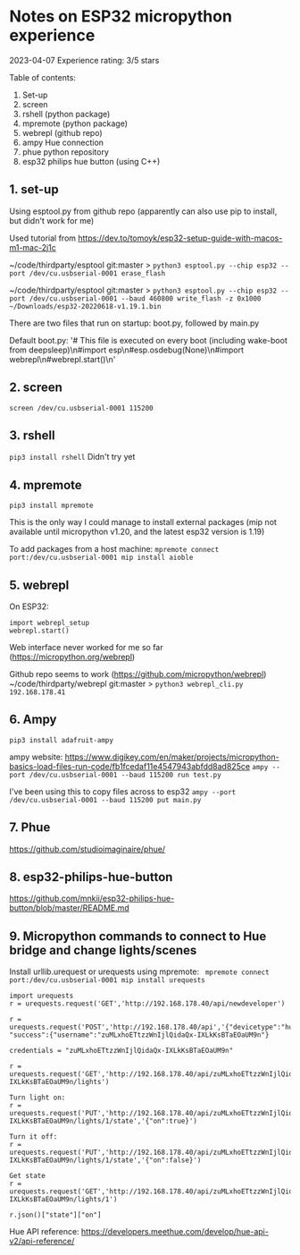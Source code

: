 # Notes on ESP32 micropython experience
2023-04-07
Experience rating: 3/5 stars


Table of contents:
1. Set-up
2. screen
3. rshell (python package)
4. mpremote (python package)
5. webrepl (github repo)
6. ampy 
    Hue connection
7. phue python repository
8. esp32 philips hue button (using C++)

## 1. set-up

Using esptool.py from github repo (apparently can also use pip to install, but didn't work for me)

Used tutorial from
https://dev.to/tomoyk/esp32-setup-guide-with-macos-m1-mac-2j1c

~/code/thirdparty/esptool git:master > ```python3 esptool.py --chip esp32 --port /dev/cu.usbserial-0001 erase_flash```

~/code/thirdparty/esptool git:master > ```python3 esptool.py --chip esp32 --port /dev/cu.usbserial-0001 --baud 460800 write_flash -z 0x1000 ~/Downloads/esp32-20220618-v1.19.1.bin```

There are two files that run on startup: boot.py, followed by main.py

Default boot.py:
'# This file is executed on every boot (including wake-boot from deepsleep)\n#import esp\n#esp.osdebug(None)\n#import webrepl\n#webrepl.start()\n'

## 2. screen
```screen /dev/cu.usbserial-0001 115200```

## 3. rshell  
```pip3 install rshell```
Didn't try yet

## 4. mpremote
```pip3 install mpremote```

This is the only way I could manage to install external packages (mip not available until micropython v1.20, and the latest esp32 version is 1.19)

To add packages from a host machine:
```mpremote connect port:/dev/cu.usbserial-0001 mip install aioble```


## 5. webrepl
On ESP32: 
```
import webrepl_setup
webrepl.start()
```

Web interface never worked for me so far (https://micropython.org/webrepl)

Github repo seems to work (https://github.com/micropython/webrepl)
~/code/thirdparty/webrepl git:master > ```python3 webrepl_cli.py 192.168.178.41```

## 6. Ampy 

```pip3 install adafruit-ampy```

ampy website: https://www.digikey.com/en/maker/projects/micropython-basics-load-files-run-code/fb1fcedaf11e4547943abfdd8ad825ce
```ampy --port /dev/cu.usbserial-0001 --baud 115200 run test.py```

I've been using this to copy files across to esp32
```ampy --port /dev/cu.usbserial-0001 --baud 115200 put main.py```

## 7. Phue
https://github.com/studioimaginaire/phue/

## 8. esp32-philips-hue-button
https://github.com/mnkii/esp32-philips-hue-button/blob/master/README.md


## 9. Micropython commands to connect to Hue bridge and change lights/scenes

Install urllib.urequest or urequests using mpremote:
``` mpremote connect port:/dev/cu.usbserial-0001 mip install urequests```

```
import urequests
r = urequests.request('GET','http://192.168.178.40/api/newdeveloper')

r = urequests.request('POST','http://192.168.178.40/api','{"devicetype":"hue_remote#esp32"}')
"success":{"username":"zuMLxhoETtzzWnIjlQidaQx-IXLkKsBTaEOaUM9n"}

credentials = "zuMLxhoETtzzWnIjlQidaQx-IXLkKsBTaEOaUM9n"

r = urequests.request('GET','http://192.168.178.40/api/zuMLxhoETtzzWnIjlQidaQx-IXLkKsBTaEOaUM9n/lights')

Turn light on:
r = urequests.request('PUT','http://192.168.178.40/api/zuMLxhoETtzzWnIjlQidaQx-IXLkKsBTaEOaUM9n/lights/1/state','{"on":true}')

Turn it off:
r = urequests.request('PUT','http://192.168.178.40/api/zuMLxhoETtzzWnIjlQidaQx-IXLkKsBTaEOaUM9n/lights/1/state','{"on":false}')

Get state
r = urequests.request('GET','http://192.168.178.40/api/zuMLxhoETtzzWnIjlQidaQx-IXLkKsBTaEOaUM9n/lights/1')

r.json()["state"]["on"]
```


Hue API reference: https://developers.meethue.com/develop/hue-api-v2/api-reference/

